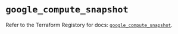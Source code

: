 # `google_compute_snapshot`

Refer to the Terraform Registory for docs: [`google_compute_snapshot`](https://registry.terraform.io/providers/hashicorp/google-beta/4.68.0/docs/resources/google_compute_snapshot).
